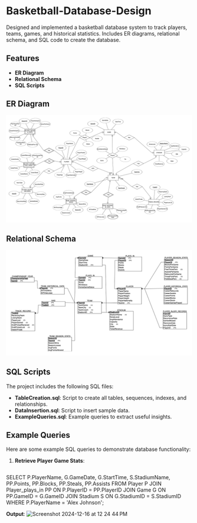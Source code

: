 # Basketball-Database-Design
Designed and implemented a basketball database system to track players, teams, games, and historical statistics. Includes ER diagrams, relational schema, and SQL code to create the database.

## Features
- **ER Diagram**
- **Relational Schema**
- **SQL Scripts**


## ER Diagram

![ER Diagram](ERD.png)



## Relational Schema

![Relational Schema](relational_schema.png)


## SQL Scripts
The project includes the following SQL files:
- **TableCreation.sql**: Script to create all tables, sequences, indexes, and relationships.
- **DataInsertion.sql**: Script to insert sample data.
- **ExampleQueries.sql**: Example queries to extract useful insights.


## Example Queries
Here are some example SQL queries to demonstrate database functionality:

1. **Retrieve Player Game Stats**:
   ```sql
  SELECT 
    P.PlayerName,
    G.GameDate,
    G.StartTime,
    S.StadiumName,
    PP.Points,
    PP.Blocks,
    PP.Steals,
    PP.Assists
  FROM 
      Player P
  JOIN 
      Player_plays_in PP ON P.PlayerID = PP.PlayerID
  JOIN 
      Game G ON PP.GameID = G.GameID
  JOIN 
      Stadium S ON G.StadiumID = S.StadiumID
  WHERE 
      P.PlayerName = 'Alex Johnson';

   **Output**:
   <img width="892" alt="Screenshot 2024-12-16 at 12 24 44 PM" src="https://github.com/user-attachments/assets/3a3d326c-cff2-4289-af6f-986d1d12967e" />
